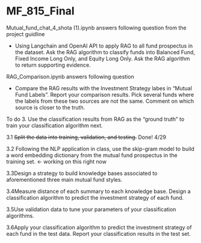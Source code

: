 # MF_815_Final

Mutual_fund_chat_4_shota (1).ipynb answers following question from the project guidline
- Using Langchain and OpenAI API to apply RAG to all fund prospectus in the
dataset. Ask the RAG algorithm to classify funds into Balanced Fund, Fixed
Income Long Only, and Equity Long Only. Ask the RAG algorithm to return
supporting evidence.

RAG_Comparison.ipynb answers following question
- Compare the RAG results with the Investment Strategy
labes in “Mutual Fund Labels”. Report your comparison results. Pick several
funds where the labels from these two sources are not the same. Comment on
which source is closer to the truth.

To do
3. Use the classification results from RAG as the “ground truth” to train your
classification algorithm next.

  3.1 ~~Split the data into training, validation, and testing.~~ Done! 4/29 
  
  3.2 Following the NLP application in class, use the skip-gram model to build a
  word embedding dictionary from the mutual fund prospectus in the training
  set. <- working on this right now
  
  3.3Design a strategy to build knowledge bases associated to aforementioned
  three main mutual fund styles.
  
  3.4Measure distance of each summary to each knowledge base. Design a
  classification algorithm to predict the investment strategy of each fund.
  
  3.5Use validation data to tune your parameters of your classification
  algorithms.
  
  3.6Apply your classification algorithm to predict the investment strategy of each
  fund in the test data. Report your classification results in the test set.
